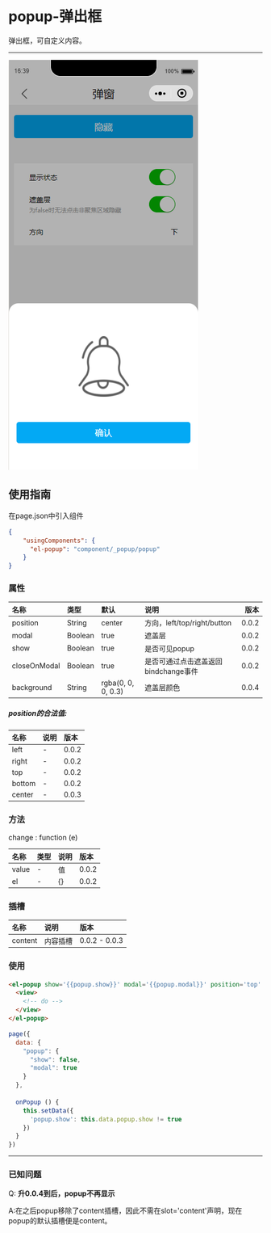 # popup-弹出框

弹出框，可自定义内容。

---

![](/assets/popup01.png)

## 使用指南

在page.json中引入组件

```json
{
    "usingComponents": {
      "el-popup": "component/_popup/popup"
    }
}
```

### 属性

| 名称 | 类型 | 默认 | 说明 | 版本 |
| :--- | :--- | :--- | :--- | ---: |
| position | String | center | 方向，left/top/right/button | 0.0.2 |
| modal | Boolean | true | 遮盖层 | 0.0.2 |
| show | Boolean | true | 是否可见popup | 0.0.2 |
| closeOnModal | Boolean | true | 是否可通过点击遮盖返回bindchange事件 | 0.0.2 |
| background | String | rgba\(0, 0, 0, 0.3\) | 遮盖层颜色 | 0.0.4 |

##### position的合法值:

| 名称 | 说明 | 版本 |
| :--- | :--- | :--- |
| left | - | 0.0.2 |
| right | - | 0.0.2 |
| top | - | 0.0.2 |
| bottom | - | 0.0.2 |
| center | - | 0.0.3 |

### 方法

change : function \(e\)

| 名称 | 类型 | 说明 | 版本 |
| :--- | :--- | :--- | :--- |
| value | - | 值 | 0.0.2 |
| el | - | {} | 0.0.2 |

### 插槽

| 名称 | 说明 | 版本 |
| :--- | :--- | :--- |
| content | 内容插槽 | 0.0.2 - 0.0.3 |

### 使用

```html
<el-popup show='{{popup.show}}' modal='{{popup.modal}}' position='top' bindchange='onPopup'>
  <view>
    <!-- do -->
  </view>
</el-popup>
```

```js
page({
  data: {
    "popup": {
      "show": false,
      "modal": true
    }
  },

  onPopup () {
    this.setData({
      'popup.show': this.data.popup.show != true
    })
  }
})
```

---

### 已知问题

Q: **升0.0.4到后，popup不再显示**

A:在之后popup移除了content插槽，因此不需在slot='content'声明，现在popup的默认插槽便是content。

